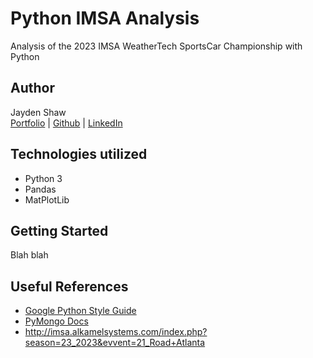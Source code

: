 # Python IMSA Analysis

Analysis of the 2023 IMSA WeatherTech SportsCar Championship with Python

## Author

Jayden Shaw\
[Portfolio](https://jaydenshaw.com/) | [Github](https://github.com/jshaw990) | [LinkedIn](https://www.linkedin.com/in/jayden-shaw)

## Technologies utilized

- Python 3
- Pandas
- MatPlotLib

## Getting Started

Blah blah

## Useful References

- [Google Python Style Guide](https://google.github.io/styleguide/pyguide.html)
- [PyMongo Docs](https://pymongo.readthedocs.io/en/stable/index.html)
- http://imsa.alkamelsystems.com/index.php?season=23_2023&evvent=21_Road+Atlanta